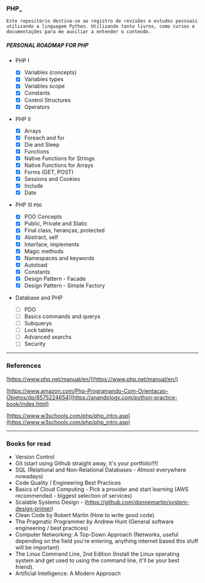 ### PHP_

``Este repositório destina-se ao registro de revisões e estudos pessoais utilizando a linguagem Python. Utilizando tanto livros, como cursos e documentações para me auxiliar a entender o conteúdo.``

##### PERSONAL ROADMAP FOR PHP

- PHP I

    - [x]  Variables (concepts)
    - [x]  Variables types
    - [x]  Variables scope
    - [x]  Constants
    - [x]  Control Structures
    - [x]  Operators
    
- PHP II

    - [x]  Arrays
    - [x]  Foreach and for
    - [x]  Die and Sleep
    - [x]  Functions
    - [x]  Native Functions for Strings
    - [x]  Native Functions for Arrays
    - [x]  Forms (GET, POST)
    - [x]  Sessions and Cookies
    - [x]  Include
    - [x]  Date

- PHP III
    ``POO``
    - [x]  POO Concepts
    - [x]  Public, Private and Static
    - [x]  Final class, heranças, protected
    - [x]  Abstract, self
    - [x]  Interface, implements
    - [x]  Magic methods
    - [x]  Namespaces and keywords
    - [x]  Autoload
    - [x]  Constants
    - [x]  Design Pattern - Facade
    - [x]  Design Pattern - Simple Factory

- Database and PHP
    - [ ] PDO
    - [ ] Basics commands and querys
    - [ ] Subquerys
    - [ ] Lock tables
    - [ ] Advanced searchs
    - [ ] Security

---

### References

[https://www.php.net/manual/en/](https://www.php.net/manual/en/)

[https://www.amazon.com/Php-Programando-Com-Orientacao-Objetos/dp/8575224654](https://anandology.com/python-practice-book/index.html)

[https://www.w3schools.com/php/php_intro.asp](https://www.w3schools.com/php/php_intro.asp)


---

### Books for read

- Version Control
- Git (start using Github straight away, it's your portfolio!!!)
- SQL (Relational and Non-Relational Databases - Almost everywhere nowadays)
- Code Quality / Engineering Best Practices
- Basics of Cloud Computing - Pick a provider and start learning (AWS recommended - biggest selection of services)
- Scalable Systems Design - (https://github.com/donnemartin/system-design-primer)
- Clean Code by Robert Martin (How to write good code)
- The Pragmatic Programmer by Andrew Hunt (General software engineering / best practices)
- Computer Networking: A Top-Down Approach (Networks, useful depending on the field you're entering, anything internet based this stuff will be important)
- The Linux Command Line, 2nd Edition (Install the Linux operating system and get used to using the command line, it'll be your best friend).
- Artificial Intelligence: A Modern Approach
